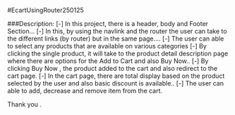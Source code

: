 #EcartUsingRouter250125

###Description:
[-] In this project, there is a header, body and Footer Section...
[-] In this, by using the navlink and the router the user can take to the different links (by router) but in the same page....
[-] The user can able to select any products that are available on various categories
[-] By clicking the single product, it will take to the product detail description page where there are options for the Add to Cart and also Buy Now..
[-] By clicking Buy Now , the product added to the cart and also redirect to the cart page.
[-] In the cart page, there are total display based on the product selected by the user and also basic discount is available..
[-] The user can able to add, decrease and remove item from the cart.

Thank you .
